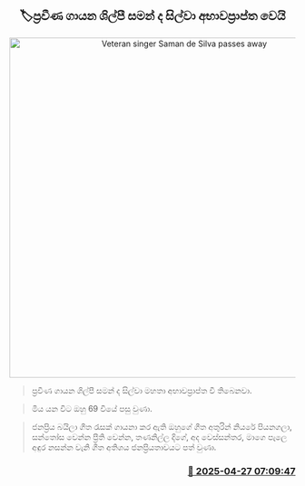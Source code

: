 <p align='center'><b><h2 align='center' title='Veteran singer Saman de Silva passes away'>🏷ප්‍රවීණ ගායන ශිල්පී සමන් ද සිල්වා අභාවප්‍රාප්ත වෙයි</h2></b></p>
<p align='center'><img src='https://helakuru.sgp1.cdn.digitaloceanspaces.com/esana/images/lib/saman-de-silva.jpg' width='600' alt='Veteran singer Saman de Silva passes away'></p>

> ප්‍රවීණ ගායන ශිල්පී සමන් ද සිල්වා මහතා අභාවප්‍රාප්ත වී තිබෙනවා.

> මිය යන විට ඔහු 69 වියේ පසු වුණා.

> ජනප්‍රිය බයිලා ගීත රැසක් ගායනා කර ඇති ඔහුගේ ගීත අතුරින් නියරේ පියනගලා, සන්තෝස වෙන්න ප්‍රීති වෙන්න, තණනිල්ල දිගේ, අද වෙස්සන්තර, මාගෙ පැලෙ අඳුර නසන්න වැනි ගීත අතිශය ජනප්‍රියතාවයට පත් වුණා.



<h3 align='right'><a href='https://www.helakuru.lk/esana/p/109587/'>📅 2025-04-27 07:09:47</a></h3>
